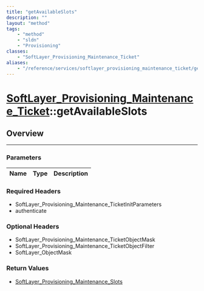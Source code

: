 ```yaml
---
title: "getAvailableSlots"
description: ""
layout: "method"
tags:
    - "method"
    - "sldn"
    - "Provisioning"
classes:
    - "SoftLayer_Provisioning_Maintenance_Ticket"
aliases:
    - "/reference/services/softlayer_provisioning_maintenance_ticket/getAvailableSlots"
---
```

# [SoftLayer_Provisioning_Maintenance_Ticket](/reference/services/SoftLayer_Provisioning_Maintenance_Ticket)::getAvailableSlots





## Overview 


-----

### Parameters 
|Name | Type | Description |
| --- | --- | --- |


### Required Headers
* SoftLayer_Provisioning_Maintenance_TicketInitParameters
* authenticate


### Optional Headers
* SoftLayer_Provisioning_Maintenance_TicketObjectMask
* SoftLayer_Provisioning_Maintenance_TicketObjectFilter
* SoftLayer_ObjectMask

### Return Values
* <a href='/reference/datatypes/SoftLayer_Provisioning_Maintenance_Slots'>SoftLayer_Provisioning_Maintenance_Slots </a>




